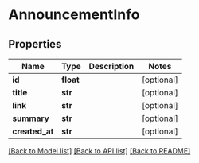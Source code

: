 # AnnouncementInfo

## Properties
Name | Type | Description | Notes
------------ | ------------- | ------------- | -------------
**id** | **float** |  | [optional] 
**title** | **str** |  | [optional] 
**link** | **str** |  | [optional] 
**summary** | **str** |  | [optional] 
**created_at** | **str** |  | [optional] 

[[Back to Model list]](../README.md#documentation-for-models) [[Back to API list]](../README.md#documentation-for-api-endpoints) [[Back to README]](../README.md)


